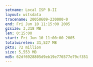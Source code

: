 ```yaml
---
setname: Local ISP B-II
layout: witsdata
tracename: 20050609-230000-0
end: Fri Jun 10 11:15:00 2005
gzsize: 3,318 MB
len: 0:15:00
start: Fri Jun 10 11:00:00 2005
totalwirelen: 31,527 MB
pkts: 72 million
size: 5,553 MB
md5: 62df6928805d9eb19e776577e79cf351
---
```

